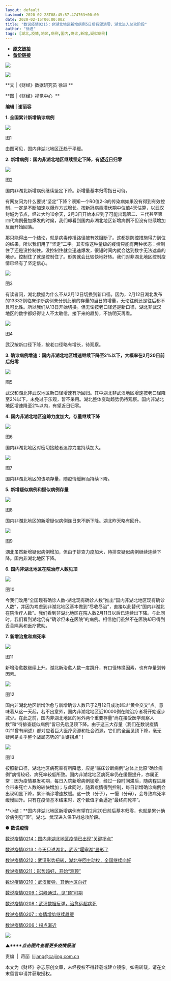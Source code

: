 ```yaml
---
layout: default
Lastmod: 2020-02-28T08:45:57.474763+00:00
date: 2020-02-15T00:00:00Z
title: "数说疫情0215：非湖北地区新增病例5日后有望清零，湖北进入总攻阶段"
author: "徐进"
tags: [湖北,疫情,地区,病例,国内,确诊,新增,疑似病例]
---
```


* [**原文链接**](http://mp.weixin.qq.com/s?__biz=MjM5NDU5NTM4MQ==&mid=2653354140&idx=2&sn=a699320a807b4064de1b758b98d93292&chksm=bd570fc68a2086d021a04df2dc8c04344ef74c408ce3a4161624c332abfd89c567e69ff320f0#rd)
* [**备份链接**](http://archive.today/zWqNM)


![](/images/post/77e6cfb5c7ef66e00d9bd04f74961594.jpg)

![](/images/post/5f2078165e7c8e2b0f78ebd4c9c3e9bd.jpg)

  

**文 |《财经》数据研究员 徐进 **

**图 |《财经》视觉中心  **

**编辑 | 谢丽容**

  

**1. 全国累计新增确诊病例**

  

![](/images/post/d123696c504977461cf5116a0e229c08.jpg)

图1  

由图可见，国内非湖北地区正趋于平缓。

  

**2\. 新增病例：国内非湖北地区继续坚定下降，有望近日归零**

  

![](/images/post/240f2607c58df58b8382d9898260e325.jpg)

图2

  

国内非湖北新增病例继续坚定下降。新增量基本归零指日可待。

  

有网友问为什么要说“坚定”下降？须知一个R0值2-3的传染病如果没有得到有效控制，一定是不断加速以爆炸方式增长。按新冠病毒潜伏期中位值4天估算，以武汉封城为节点，经过大约10余天，2月3日开始本应到了可能出现第二、三代甚至第四代病例叠加爆发的时候，我们却看到国内非湖北地区新增病例不但没有继续增加反而开始回落。

  

那只能得出一个结论，就是病毒传播路径被有效阻断了。这都是防控措施得力到位的结果，所以我们用了“坚定”二字。其实像这种量级的疫情只能有两种状态：控制住了还是没控制住。没控制住就会迅速爆发，很短时间内就会达到数字无法遮盖的地步。控制住了就是控制住了。形势就会比较快地好转。我们对非湖北地区控制疫情已经有了坚定信心。

  

![](/images/post/d92dd4d60f03b2a4c91b07213427d12a.jpg)

图3

有读者问，湖北数据为什么不从2月12日切换到新口径。因为，2月12日湖北发布的13332例临床诊断病例未分别此前的存量的当日的增量，无论往前还是往后都不具可比性。所以我们从13日开始切换。但无论按老口径还是新口径，湖北非武汉地区的数字都好得让人不太敢信，接下来的趋势，不妨明天再看。

  

![](/images/post/0ff33bccc48c8cc5d00d371f10aa4e6f.jpg)

图4

  

武汉按新口径下降，按老口径略有增长，待观察。

**3\. 确诊病例增速：国内非湖北地区增速继续下降至2%以下，大概率在2月20日前后归零**

  

![](/images/post/42beb93ebe789ac3f0cc6fd164e26d46.jpg)

图5

  

武汉和湖北非武汉地区新口径增速有所回归。其中湖北非武汉地区增速按老口径降至2%以下，未免过于乐观，暂不采用。湖北整体变动趋势仍待观察。国内非湖北地区增速降至2%以内，有望近日归零。

**4. 国内非湖北地区追踪力度加大，存量继续下降**

  

![](/images/post/de85f6eff38e12e56e421f90c7d4eeff.jpg)  

图6

  

国内非湖北地区对密切接触者追踪力度持续加大。

![](/images/post/f0480a2d41f7e664ac3268aa5cfaa426.jpg)

图7

国内非湖北地区的该项存量，随疫情缓解而持续下降。

**5. 新增疑似病例和疑似病例存量**

  

![](/images/post/9f09f552e3665ba165198c46676e34af.jpg)  

图8

  

国内非湖北地区的新增疑似病例连日来不断下降。湖北昨天略有回升。

  

![](/images/post/e1c6097ce6d5e56f6990c16b410df874.jpg)

图9

湖北虽然新增疑似病例增加，但由于排查力度加大，待排查疑似病例继续连续下降。国内非湖北地区下降。

  

**6. 国内非湖北地区在院治疗人数见顶**

  

![](/images/post/1466d3e06c6b055cb873a264db1c36a4.jpg)  

图10

  

今我们改用“全国现有确诊人数-湖北现有确诊人数”推出“国内非湖北地区现有确诊人数”，并因为考虑到非湖北地区基本做到“尽收尽治”，直接以此替代“国内非湖北在院治疗人数”。我们看到非湖北地区在院人数2月11日以后已连续出下降。与此同时，我们看到湖北仍有“确诊但未在医院”的病例。相信他们虽然不在医院却已得到妥善隔离和医疗救助。

**7. 新增治愈和病死率**

  

![](/images/post/c37ee5cde765811e44fd0835821ea414.jpg)  

图11

  

新增治愈数继续上升。湖北新治愈人数一度跳升，有口径转换因素，也有存量划转因素。

  

![](/images/post/0b6117158f43d6ff3665708a0a470563.jpg)

图12

  

国内非湖北地区新增治愈与新增确诊人数已于2月12日成功越过“黄金交叉”点。意味着从这一天起，若不出意外，国内非湖北地区近10000例在院治疗者将开始逐步减少。在此之前，国内非湖北地区的另外两个重要存量“尚在接受医学观察人数”和“待排查疑似病例”皆已先后见顶下降。由于这三大存量（我们在数说疫情0211曾有阐述）都对应着巨大医疗资源和社会资源，它们的全面见顶下降，毫无疑问是关乎整个战局态势的“关键拐点”！

  

![](/images/post/02ab7f43649c943299e7853f3fa1be29.jpg)

图13

按照新口径，湖北地区病死率有所降低，应是“临床诊断病例”总体上比原“确诊病例”病情较轻、病死率较低所致。国内非湖北地区病死率仍在缓慢提升，亦属正常：因为疫情暴发初期，每日入院新增病例猛增，经过一段时间滞后，随病程进展会带来死亡人数的较快增加；与此同时，随着疫情得到控制，每日新增确诊病例会出现明显下降，累计确诊增速放缓。这一快（分子），一慢（分母），会导致病死率缓慢回升。只有在疫情基本结束时，这个数值才会逼近“最终病死率”。

**小结：**国内非湖北地区新增病例有望在2月20日前后基本归零，也就是累计确诊病例见“顶”。湖北、武汉进入保卫战总攻阶段。

  

● **数说疫情**

  

[数说疫情0214：国内非湖北地区疫情已出现“关键拐点”](http://mp.weixin.qq.com/s?__biz=MjM5NDU5NTM4MQ==&mid=2653354102&idx=2&sn=600025a051aca6f23943d82a33bc7182&chksm=bd570f2c8a20863a205e64f0d7cdc43c9f1e6c8edb8e03cecd5021c832d10789e5faed871f57&scene=21#wechat_redirect)

[数说疫情0213：](http://mp.weixin.qq.com/s?__biz=MjM5NDU5NTM4MQ==&mid=2653354064&idx=3&sn=c44513fb5ac481e8e2b85beac090c7db&chksm=bd570f0a8a20861cf3b2b84a54df837f9660ddd5ef932b6984b852f34b8012279d7a7d2f5ca5&scene=21#wechat_redirect)[今天只说湖北，武汉“堰塞湖”显形了](http://mp.weixin.qq.com/s?__biz=MjM5NDU5NTM4MQ==&mid=2653354064&idx=3&sn=c44513fb5ac481e8e2b85beac090c7db&chksm=bd570f0a8a20861cf3b2b84a54df837f9660ddd5ef932b6984b852f34b8012279d7a7d2f5ca5&scene=21#wechat_redirect)

[数说疫情0212：](http://mp.weixin.qq.com/s?__biz=MjM5NDU5NTM4MQ==&mid=2653354035&idx=3&sn=2026921b6c28512607d99c6a8912fba1&chksm=bd570f698a20867f6bd10d541c1a1f2d81abcb6f4ebaa0543af3c29c80477320950d9462e5fc&scene=21#wechat_redirect)[武汉形势扭转，湖北夺回主动权，全国继续向好](http://mp.weixin.qq.com/s?__biz=MjM5NDU5NTM4MQ==&mid=2653354035&idx=3&sn=2026921b6c28512607d99c6a8912fba1&chksm=bd570f698a20867f6bd10d541c1a1f2d81abcb6f4ebaa0543af3c29c80477320950d9462e5fc&scene=21#wechat_redirect)

[数说疫情0211：形势趋好，开始“测顶”](http://mp.weixin.qq.com/s?__biz=MjM5NDU5NTM4MQ==&mid=2653354002&idx=3&sn=832d8897c201b9c45e2a3cf1f7e247b1&chksm=bd570f488a20865e6cb6db9bef8a5a82be2e4792b816a3b95197cc5501f0ddc82a529d01b997&scene=21#wechat_redirect)

[数说疫情0210：](http://mp.weixin.qq.com/s?__biz=MjM5NDU5NTM4MQ==&mid=2653353925&idx=2&sn=6ebddbd4c1cec2f946588b60b86be429&chksm=bd57009f8a208989a1632956b67bdf5ec1d356a36cbeb82c06a4435cf83662be7d2b97b357ae&scene=21#wechat_redirect)[武汉反弹，其他地区向好](http://mp.weixin.qq.com/s?__biz=MjM5NDU5NTM4MQ==&mid=2653353925&idx=2&sn=6ebddbd4c1cec2f946588b60b86be429&chksm=bd57009f8a208989a1632956b67bdf5ec1d356a36cbeb82c06a4435cf83662be7d2b97b357ae&scene=21#wechat_redirect)

[数说疫情0209：](http://mp.weixin.qq.com/s?__biz=MjM5NDU5NTM4MQ==&mid=2653353861&idx=3&sn=b3dc57475973420f89935a77866fb08d&chksm=bd5700df8a2089c924357c91676026faa70a19a6fa99c3ce46590eb56593e361449115a3830a&scene=21#wechat_redirect)[洪峰通过，见“顶”可期](http://mp.weixin.qq.com/s?__biz=MjM5NDU5NTM4MQ==&mid=2653353861&idx=3&sn=b3dc57475973420f89935a77866fb08d&chksm=bd5700df8a2089c924357c91676026faa70a19a6fa99c3ce46590eb56593e361449115a3830a&scene=21#wechat_redirect)

[数说疫情0208：](http://mp.weixin.qq.com/s?__biz=MjM5NDU5NTM4MQ==&mid=2653353844&idx=4&sn=390ca70c589485bf5aa4dc10859f39da&chksm=bd57002e8a208938616ebd8a63ba66106edab9718639edccb0a6440e6b32e16cb63f16926fc7&scene=21#wechat_redirect)[武汉数据反弹，治愈远超病死](http://mp.weixin.qq.com/s?__biz=MjM5NDU5NTM4MQ==&mid=2653353844&idx=4&sn=390ca70c589485bf5aa4dc10859f39da&chksm=bd57002e8a208938616ebd8a63ba66106edab9718639edccb0a6440e6b32e16cb63f16926fc7&scene=21#wechat_redirect)

[数说疫情0207：](http://mp.weixin.qq.com/s?__biz=MjM5NDU5NTM4MQ==&mid=2653353824&idx=2&sn=1f3f3d144dddc90008b6d78e7c79c006&chksm=bd57003a8a20892cfc168e13a82aadc5b1aea0f2979326c359b65bec809a21fb01cf8fb44a6a&scene=21#wechat_redirect)[疫情增势继续趋缓](http://mp.weixin.qq.com/s?__biz=MjM5NDU5NTM4MQ==&mid=2653353824&idx=2&sn=1f3f3d144dddc90008b6d78e7c79c006&chksm=bd57003a8a20892cfc168e13a82aadc5b1aea0f2979326c359b65bec809a21fb01cf8fb44a6a&scene=21#wechat_redirect)

[数说疫情0206：](http://mp.weixin.qq.com/s?__biz=MjM5NDU5NTM4MQ==&mid=2653353793&idx=3&sn=d938c2eec796181865fa961c0235b8fc&chksm=bd57001b8a20890db804b66aac3872d66e545835230feb85cde29cda4e7200c3627e6a1a7f59&scene=21#wechat_redirect)[拐点渐近](http://mp.weixin.qq.com/s?__biz=MjM5NDU5NTM4MQ==&mid=2653353793&idx=3&sn=d938c2eec796181865fa961c0235b8fc&chksm=bd57001b8a20890db804b66aac3872d66e545835230feb85cde29cda4e7200c3627e6a1a7f59&scene=21#wechat_redirect)

[![](/images/post/4d24a5670c9a87791ea8b757d030c0d3.jpg)](https://mp.weixin.qq.com/mp/homepage?__biz=MjM5NDU5NTM4MQ==&hid=29&sn=21c0f34c737748fe3b2c372bb40ae622)

**▲****_点击图片查看更多疫情报道_**

  

  

责编  |  蒋丽  lijiang@caijing.com.cn

本文为《财经》杂志原创文章，未经授权不得转载或建立镜像。如需转载，请在文末留言申请并获取授权。

